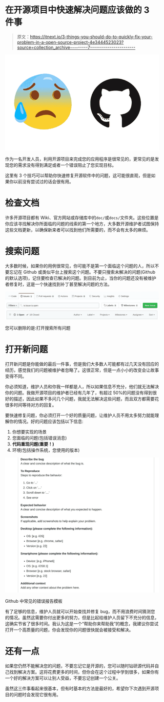 # 在开源项目中快速解决问题应该做的 3 件事

> 原文：<https://itnext.io/3-things-you-should-do-to-quickly-fix-your-problem-in-a-open-source-project-4e3444523023?source=collection_archive---------7----------------------->

![](img/b24babb4aee9fa8346feffb065928259.png)

作为一名开发人员，利用开源项目来完成您的应用程序是很常见的，更常见的是发现您的需求没有得到满足或者一个错误阻止了您实现目标。

这里有 3 个技巧可以帮助你快速修复开源软件中的问题，这可能很直观，但是如果你以前没有尝试过的话会很有用。

# 检查文档

许多开源项目都有 Wiki、官方网站或存储库中的`doc/`或`docs/`文件夹。这些位置是你应该寻找解决你所面临的问题的线索的第一个地方，大多数开源维护者试图保持这些文档更新，以确保新来者可以找到他们所需要的，而不会有太多的麻烦。

# 搜索问题

大多数时候，如果你的用例很常见，你可能不是第一个面临这个问题的人，所以不要忘记在 Github 或类似平台上搜索这个问题。不要只搜索未解决的问题(Github 的默认选项)，记住要检查已解决的问题。到目前为止，当你的问题还没有被维护者修复时，这是一个快速找到补丁甚至解决问题的方法。

![](img/b850110afa47fb854f1afd1aa1c0d600.png)

您可以删除的是:打开搜索所有问题

# 打开新问题

打开新问题是你能做的最后一件事，但是我们大多数人可能都有过几天没有回应的经历，感觉我们的问题被维护者忽略了。这很正常，但是一点小小的改变会让故事变得不同。

你必须知道，维护人员和你我一样都是人，所以如果信息不充分，他们就无法解决你的问题。我做开源项目的维护者已经有几年了，有超过 50%的问题没有得到很好的描述，因此如果不多问几个问题，我就无法解决这些问题，而且双方都需要花很多时间等待对方的回复。

要快速修复问题，你必须打开一个好的质量问题，让维护人员不用太多努力就能理解你的情况。好的问题应该包括以下信息:

1.  你想要实现的场景
2.  您面临的问题(包括错误消息)
3.  **代码重现问题(重要！)**
4.  环境(包括操作系统，您使用的版本)

![](img/763da23a87096442d9a3bc429dd3cf97.png)

Github 中常见的错误报告模板

有了足够的信息，维护人员就可以开始查找并修复 bug，而不用浪费时间猜测您的情况。虽然这需要你付出更多的努力，但是比起给维护人员留下不充分的信息，这确实节省了很多时间。我认为这是一个“帮助你来帮助我”的概念，我建议你尝试打开一个高质量的问题，你会发现你的问题很快就会被接受和解决。

# 还有一点

如果您仍然不能解决您的问题，不要忘记它是开源的，您可以随时钻研源代码并自己找到解决方案。这将花费更多的时间，但你会在这个过程中学到很多，如果你有一个好的解决方案可以让别人受益，不要忘记创建一个公关。

虽然这三件事看起来很基本，但有时基本的方法是最好的，希望你下次遇到开源项目的问题时会发现它很有用。